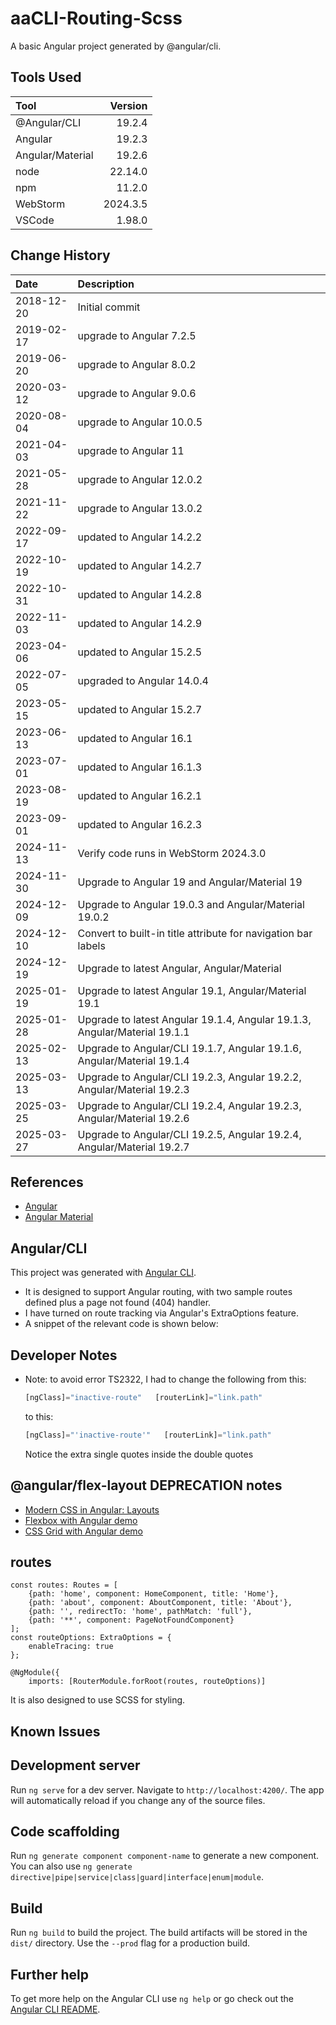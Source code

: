 # aaCLI-Routing-Scss

A basic Angular project generated by @angular/cli.

## Tools Used

| Tool             |  Version |
|:-----------------|---------:|
| @Angular/CLI     |   19.2.4 |
| Angular          |   19.2.3 |
| Angular/Material |   19.2.6 |
| node             |  22.14.0 |
| npm              |   11.2.0 |
| WebStorm         | 2024.3.5 |
| VSCode           |   1.98.0 |

## Change History

| Date       | Description                                                               |
|:-----------|:--------------------------------------------------------------------------|
| 2018-12-20 | Initial commit                                                            |
| 2019-02-17 | upgrade to Angular 7.2.5                                                  |
| 2019-06-20 | upgrade to Angular 8.0.2                                                  |
| 2020-03-12 | upgrade to Angular 9.0.6                                                  |
| 2020-08-04 | upgrade to Angular 10.0.5                                                 |
| 2021-04-03 | upgrade to Angular 11                                                     |
| 2021-05-28 | upgrade to Angular 12.0.2                                                 |
| 2021-11-22 | upgrade to Angular 13.0.2                                                 |
| 2022-09-17 | updated to Angular 14.2.2                                                 |
| 2022-10-19 | updated to Angular 14.2.7                                                 |
| 2022-10-31 | updated to Angular 14.2.8                                                 |
| 2022-11-03 | updated to Angular 14.2.9                                                 |
| 2023-04-06 | updated to Angular 15.2.5                                                 |
| 2022-07-05 | upgraded to Angular 14.0.4                                                |
| 2023-05-15 | updated to Angular 15.2.7                                                 |
| 2023-06-13 | updated to Angular 16.1                                                   |
| 2023-07-01 | updated to Angular 16.1.3                                                 |
| 2023-08-19 | updated to Angular 16.2.1                                                 |
| 2023-09-01 | updated to Angular 16.2.3                                                 |
| 2024-11-13 | Verify code runs in WebStorm 2024.3.0                                     |
| 2024-11-30 | Upgrade to Angular 19 and Angular/Material 19                             |
| 2024-12-09 | Upgrade to Angular 19.0.3  and Angular/Material 19.0.2                    |
| 2024-12-10 | Convert to built-in title attribute for navigation bar labels             |
| 2024-12-19 | Upgrade to latest Angular, Angular/Material                               |
| 2025-01-19 | Upgrade to latest Angular 19.1, Angular/Material 19.1                     |
| 2025-01-28 | Upgrade to latest Angular 19.1.4, Angular 19.1.3, Angular/Material 19.1.1 |
| 2025-02-13 | Upgrade to Angular/CLI 19.1.7, Angular 19.1.6, Angular/Material 19.1.4    |
| 2025-03-13 | Upgrade to Angular/CLI 19.2.3, Angular 19.2.2, Angular/Material 19.2.3    |
| 2025-03-25 | Upgrade to Angular/CLI 19.2.4, Angular 19.2.3, Angular/Material 19.2.6    |
| 2025-03-27 | Upgrade to Angular/CLI 19.2.5, Angular 19.2.4, Angular/Material 19.2.7    |

## References

* [Angular](https://angular.dev/overview)
* [Angular Material](https://material.angular.io/)

## Angular/CLI

This project was generated with [Angular CLI](https://github.com/angular/angular-cli).

* It is designed to support Angular routing, with two sample routes defined plus a page not found (404) handler.
* I have turned on route tracking via Angular's ExtraOptions feature.
* A snippet of the relevant code is shown below:

## Developer Notes

* Note: to avoid error TS2322, I had to change the following from this:
    ```typescript
    [ngClass]="inactive-route"   [routerLink]="link.path"
    ```
  to this:
    ```typescript
    [ngClass]="'inactive-route'"   [routerLink]="link.path"
    ```
  Notice the extra single quotes inside the double quotes

## @angular/flex-layout DEPRECATION notes

* [Modern CSS in Angular: Layouts](https://blog.angular.io/modern-css-in-angular-layouts-4a259dca9127)
* [Flexbox with Angular demo](https://stackblitz.com/edit/angular-cssflex?file=src/main.ts)
* [CSS Grid with Angular demo](https://stackblitz.com/edit/angular-modern-cssgrid?file=src%2Fmain.ts)

## routes

```angular
const routes: Routes = [
    {path: 'home', component: HomeComponent, title: 'Home'},
    {path: 'about', component: AboutComponent, title: 'About'},
    {path: '', redirectTo: 'home', pathMatch: 'full'},
    {path: '**', component: PageNotFoundComponent}
];
const routeOptions: ExtraOptions = {
    enableTracing: true
};

@NgModule({
    imports: [RouterModule.forRoot(routes, routeOptions)]
```

It is also designed to use SCSS for styling.

## Known Issues

## Development server

Run `ng serve` for a dev server. Navigate to `http://localhost:4200/`. The app will automatically reload if you change any of the source files.

## Code scaffolding

Run `ng generate component component-name` to generate a new component. You can also use `ng generate directive|pipe|service|class|guard|interface|enum|module`.

## Build

Run `ng build` to build the project. The build artifacts will be stored in the `dist/` directory. Use the `--prod` flag for a production build.

## Further help

To get more help on the Angular CLI use `ng help` or go check out the [Angular CLI README](https://github.com/angular/angular-cli/blob/master/README.md).
